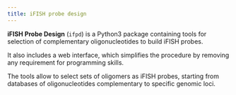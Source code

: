 ```yaml
---
title: iFISH probe design
---
```


**iFISH Probe Design** (`ifpd`) is a Python3 package containing tools for selection of complementary oligonucleotides to build iFISH probes.

It also includes a web interface, which simplifies the procedure by removing any requirement for programming skills.

The tools allow to select sets of oligomers as iFISH probes, starting from databases of oligonucleotides complementary to specific genomic loci.
